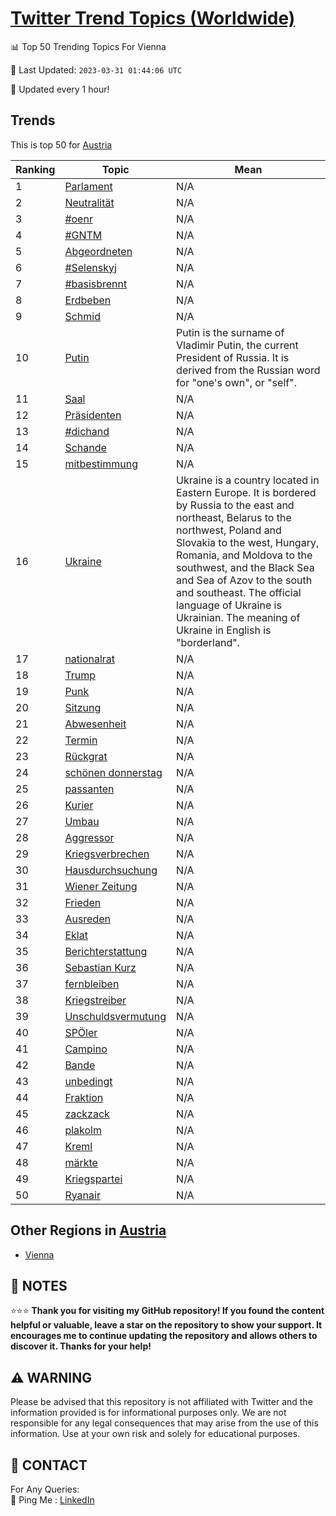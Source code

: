 [Twitter Trend Topics (Worldwide)](https://github.com/ErcinDedeoglu/Twitter-Trend-Topics)
==========


📊 Top 50 Trending Topics For Vienna

📆 Last Updated: `2023-03-31 01:44:06 UTC`

🔧 Updated every 1 hour!


## Trends

This is top 50 for [Austria](</Austria>)

| Ranking | Topic | Mean |
| ------- | ------------ | ------------ |
| 1 | [Parlament](http://twitter.com/search?q=Parlament) | N/A |
| 2 | [Neutralität](http://twitter.com/search?q=Neutralit%c3%a4t) | N/A |
| 3 | [#oenr](http://twitter.com/search?q=%23oenr) | N/A |
| 4 | [#GNTM](http://twitter.com/search?q=%23GNTM) | N/A |
| 5 | [Abgeordneten](http://twitter.com/search?q=Abgeordneten) | N/A |
| 6 | [#Selenskyj](http://twitter.com/search?q=%23Selenskyj) | N/A |
| 7 | [#basisbrennt](http://twitter.com/search?q=%23basisbrennt) | N/A |
| 8 | [Erdbeben](http://twitter.com/search?q=Erdbeben) | N/A |
| 9 | [Schmid](http://twitter.com/search?q=Schmid) | N/A |
| 10 | [Putin](http://twitter.com/search?q=Putin) | Putin is the surname of Vladimir Putin, the current President of Russia. It is derived from the Russian word for "one's own", or "self". |
| 11 | [Saal](http://twitter.com/search?q=Saal) | N/A |
| 12 | [Präsidenten](http://twitter.com/search?q=Pr%c3%a4sidenten) | N/A |
| 13 | [#dichand](http://twitter.com/search?q=%23dichand) | N/A |
| 14 | [Schande](http://twitter.com/search?q=Schande) | N/A |
| 15 | [mitbestimmung](http://twitter.com/search?q=mitbestimmung) | N/A |
| 16 | [Ukraine](http://twitter.com/search?q=Ukraine) | Ukraine is a country located in Eastern Europe. It is bordered by Russia to the east and northeast, Belarus to the northwest, Poland and Slovakia to the west, Hungary, Romania, and Moldova to the southwest, and the Black Sea and Sea of Azov to the south and southeast. The official language of Ukraine is Ukrainian. The meaning of Ukraine in English is "borderland". |
| 17 | [nationalrat](http://twitter.com/search?q=nationalrat) | N/A |
| 18 | [Trump](http://twitter.com/search?q=Trump) | N/A |
| 19 | [Punk](http://twitter.com/search?q=Punk) | N/A |
| 20 | [Sitzung](http://twitter.com/search?q=Sitzung) | N/A |
| 21 | [Abwesenheit](http://twitter.com/search?q=Abwesenheit) | N/A |
| 22 | [Termin](http://twitter.com/search?q=Termin) | N/A |
| 23 | [Rückgrat](http://twitter.com/search?q=R%c3%bcckgrat) | N/A |
| 24 | [schönen donnerstag](http://twitter.com/search?q=sch%c3%b6nen+donnerstag) | N/A |
| 25 | [passanten](http://twitter.com/search?q=passanten) | N/A |
| 26 | [Kurier](http://twitter.com/search?q=Kurier) | N/A |
| 27 | [Umbau](http://twitter.com/search?q=Umbau) | N/A |
| 28 | [Aggressor](http://twitter.com/search?q=Aggressor) | N/A |
| 29 | [Kriegsverbrechen](http://twitter.com/search?q=Kriegsverbrechen) | N/A |
| 30 | [Hausdurchsuchung](http://twitter.com/search?q=Hausdurchsuchung) | N/A |
| 31 | [Wiener Zeitung](http://twitter.com/search?q=Wiener+Zeitung) | N/A |
| 32 | [Frieden](http://twitter.com/search?q=Frieden) | N/A |
| 33 | [Ausreden](http://twitter.com/search?q=Ausreden) | N/A |
| 34 | [Eklat](http://twitter.com/search?q=Eklat) | N/A |
| 35 | [Berichterstattung](http://twitter.com/search?q=Berichterstattung) | N/A |
| 36 | [Sebastian Kurz](http://twitter.com/search?q=Sebastian+Kurz) | N/A |
| 37 | [fernbleiben](http://twitter.com/search?q=fernbleiben) | N/A |
| 38 | [Kriegstreiber](http://twitter.com/search?q=Kriegstreiber) | N/A |
| 39 | [Unschuldsvermutung](http://twitter.com/search?q=Unschuldsvermutung) | N/A |
| 40 | [SPÖler](http://twitter.com/search?q=SP%c3%96ler) | N/A |
| 41 | [Campino](http://twitter.com/search?q=Campino) | N/A |
| 42 | [Bande](http://twitter.com/search?q=Bande) | N/A |
| 43 | [unbedingt](http://twitter.com/search?q=unbedingt) | N/A |
| 44 | [Fraktion](http://twitter.com/search?q=Fraktion) | N/A |
| 45 | [zackzack](http://twitter.com/search?q=zackzack) | N/A |
| 46 | [plakolm](http://twitter.com/search?q=plakolm) | N/A |
| 47 | [Kreml](http://twitter.com/search?q=Kreml) | N/A |
| 48 | [märkte](http://twitter.com/search?q=m%c3%a4rkte) | N/A |
| 49 | [Kriegspartei](http://twitter.com/search?q=Kriegspartei) | N/A |
| 50 | [Ryanair](http://twitter.com/search?q=Ryanair) | N/A |



## Other Regions in [Austria](</Austria>)

* [Vienna](</Austria/Vienna.md>)



## 📝 NOTES

⭐⭐⭐ **Thank you for visiting my GitHub repository! If you found the content helpful or valuable, leave a star on the repository to show your support. It encourages me to continue updating the repository and allows others to discover it. Thanks for your help!**


## ⚠️ WARNING

Please be advised that this repository is not affiliated with Twitter and the information provided is for informational purposes only. We are not responsible for any legal consequences that may arise from the use of this information. Use at your own risk and solely for educational purposes.


## 📨 CONTACT

 For Any Queries:  
            🏓 Ping Me : [LinkedIn](https://www.linkedin.com/in/ercindedeoglu/)

